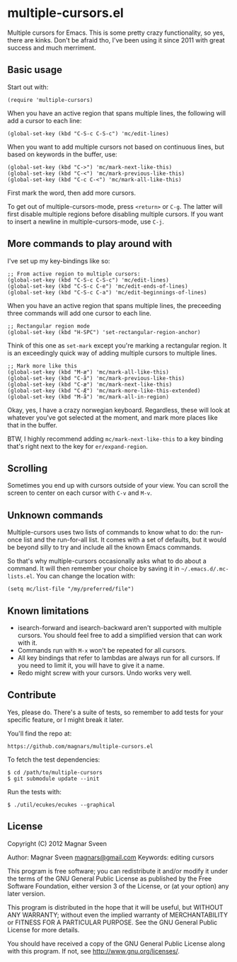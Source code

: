 # multiple-cursors.el

Multiple cursors for Emacs. This is some pretty crazy functionality, so yes,
there are kinks. Don't be afraid tho, I've been using it since 2011 with
great success and much merriment.

## Basic usage

Start out with:

    (require 'multiple-cursors)

When you have an active region that spans multiple lines, the following will
add a cursor to each line:

    (global-set-key (kbd "C-S-c C-S-c") 'mc/edit-lines)

When you want to add multiple cursors not based on continuous lines, but based on
keywords in the buffer, use:

    (global-set-key (kbd "C->") 'mc/mark-next-like-this)
    (global-set-key (kbd "C-<") 'mc/mark-previous-like-this)
    (global-set-key (kbd "C-c C-<") 'mc/mark-all-like-this)

First mark the word, then add more cursors.

To get out of multiple-cursors-mode, press `<return>` or `C-g`. The latter will
first disable multiple regions before disabling multiple cursors. If you want to
insert a newline in multiple-cursors-mode, use `C-j`.


## More commands to play around with

I've set up my key-bindings like so:

    ;; From active region to multiple cursors:
    (global-set-key (kbd "C-S-c C-S-c") 'mc/edit-lines)
    (global-set-key (kbd "C-S-c C-e") 'mc/edit-ends-of-lines)
    (global-set-key (kbd "C-S-c C-a") 'mc/edit-beginnings-of-lines)

When you have an active region that spans multiple lines, the preceeding three
commands will add one cursor to each line.

    ;; Rectangular region mode
    (global-set-key (kbd "H-SPC") 'set-rectangular-region-anchor)

Think of this one as `set-mark` except you're marking a rectangular region. It is
an exceedingly quick way of adding multiple cursors to multiple lines.

    ;; Mark more like this
    (global-set-key (kbd "M-æ") 'mc/mark-all-like-this)
    (global-set-key (kbd "C-å") 'mc/mark-previous-like-this)
    (global-set-key (kbd "C-æ") 'mc/mark-next-like-this)
    (global-set-key (kbd "C-Æ") 'mc/mark-more-like-this-extended)
    (global-set-key (kbd "M-å") 'mc/mark-all-in-region)

Okay, yes, I have a crazy norwegian keyboard. Regardless, these will look at
whatever you've got selected at the moment, and mark more places like that in
the buffer.

BTW, I highly recommend adding `mc/mark-next-like-this` to a key binding that's
right next to the key for `er/expand-region`.

## Scrolling

Sometimes you end up with cursors outside of your view. You can scroll the
screen to center on each cursor with `C-v` and `M-v`.

## Unknown commands

Multiple-cursors uses two lists of commands to know what to do: the run-once list
and the run-for-all list. It comes with a set of defaults, but it would be beyond silly
to try and include all the known Emacs commands.

So that's why multiple-cursors occasionally asks what to do about a command. It will
then remember your choice by saving it in `~/.emacs.d/.mc-lists.el`. You can change
the location with:

    (setq mc/list-file "/my/preferred/file")


## Known limitations

* isearch-forward and isearch-backward aren't supported with multiple cursors.
  You should feel free to add a simplified version that can work with it.
* Commands run with `M-x` won't be repeated for all cursors.
* All key bindings that refer to lambdas are always run for all cursors. If you
  need to limit it, you will have to give it a name.
* Redo might screw with your cursors. Undo works very well.


## Contribute

Yes, please do. There's a suite of tests, so remember to add tests for your
specific feature, or I might break it later.

You'll find the repo at:

    https://github.com/magnars/multiple-cursors.el

To fetch the test dependencies:

    $ cd /path/to/multiple-cursors
    $ git submodule update --init

Run the tests with:

    $ ./util/ecukes/ecukes --graphical


## License

Copyright (C) 2012 Magnar Sveen

Author: Magnar Sveen <magnars@gmail.com>
Keywords: editing cursors

This program is free software; you can redistribute it and/or modify
it under the terms of the GNU General Public License as published by
the Free Software Foundation, either version 3 of the License, or
(at your option) any later version.

This program is distributed in the hope that it will be useful,
but WITHOUT ANY WARRANTY; without even the implied warranty of
MERCHANTABILITY or FITNESS FOR A PARTICULAR PURPOSE.  See the
GNU General Public License for more details.

You should have received a copy of the GNU General Public License
along with this program.  If not, see <http://www.gnu.org/licenses/>.
